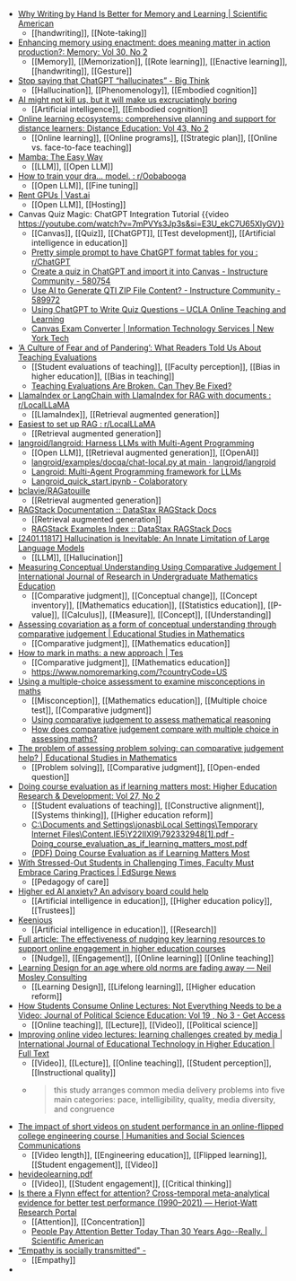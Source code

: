 - [Why Writing by Hand Is Better for Memory and Learning | Scientific American](https://www.scientificamerican.com/article/why-writing-by-hand-is-better-for-memory-and-learning/)
	- [[handwriting]], [[Note-taking]]
- [Enhancing memory using enactment: does meaning matter in action production?: Memory: Vol 30, No 2](https://www.tandfonline.com/doi/abs/10.1080/09658211.2021.1995877)
	- [[Memory]], [[Memorization]], [[Rote learning]], [[Enactive learning]], [[handwriting]], [[Gesture]]
- [Stop saying that ChatGPT “hallucinates” - Big Think](https://bigthink.com/13-8/stop-saying-chatgpt-hallucinates/)
	- [[Hallucination]], [[Phenomenology]], [[Embodied cognition]]
- [AI might not kill us, but it will make us excruciatingly boring](https://www.nbcnews.com/think/opinion/ai-might-not-kill-us-it-will-make-us-excruciatingly-ncna1049991)
	- [[Artificial intelligence]], [[Embodied cognition]]
- [Online learning ecosystems: comprehensive planning and support for distance learners: Distance Education: Vol 43, No 2](https://www.tandfonline.com/doi/abs/10.1080/01587919.2022.2064820)
	- [[Online learning]], [[Online programs]], [[Strategic plan]], [[Online vs. face-to-face teaching]]
- [Mamba: The Easy Way](https://jackcook.com/2024/02/23/mamba.html)
	- [[LLM]], [[Open LLM]]
- [How to train your dra... model. : r/Oobabooga](https://www.reddit.com/r/Oobabooga/comments/19480dr/how_to_train_your_dra_model/?share_id=FandRNmK84MItOJYIynap&utm_name=androidcss)
	- [[Open LLM]], [[Fine tuning]]
- [Rent GPUs | Vast.ai](https://vast.ai/)
	- [[Open LLM]], [[Hosting]]
- Canvas Quiz Magic: ChatGPT Integration Tutorial {{video https://youtube.com/watch?v=7mPVYs3Jp3s&si=E3U_ekC7U65XlyGV}}
	- [[Canvas]], [[Quiz]], [[ChatGPT]], [[Test development]], [[Artificial intelligence in education]]
	- [Pretty simple prompt to have ChatGPT format tables for you : r/ChatGPT](https://www.reddit.com/r/ChatGPT/comments/108iavw/pretty_simple_prompt_to_have_chatgpt_format/)
	- [Create a quiz in ChatGPT and import it into Canvas - Instructure Community - 580754](https://community.canvaslms.com/t5/Artificial-Intelligence-in/Create-a-quiz-in-ChatGPT-and-import-it-into-Canvas/ba-p/580754)
	- [Use AI to Generate QTI ZIP File Content? - Instructure Community - 589972](https://community.canvaslms.com/t5/Canvas-Developers-Group/Use-AI-to-Generate-QTI-ZIP-File-Content/ba-p/589972)
	- [Using ChatGPT to Write Quiz Questions – UCLA Online Teaching and Learning](https://online.ucla.edu/using-chatgpt-to-write-quiz-questions/)
	- [Canvas Exam Converter | Information Technology Services | New York Tech](https://www.nyit.edu/its/canvas_exam_converter)
- [‘A Culture of Fear and of Pandering’: What Readers Told Us About Teaching Evaluations](https://www.chronicle.com/article/a-culture-of-fear-and-of-pandering-what-readers-told-us-about-teaching-evaluations?trk=feed_main-feed-card_reshare_feed-article-content)
	- [[Student evaluations of teaching]], [[Faculty perception]], [[Bias in higher education]], [[Bias in teaching]]
	- [Teaching Evaluations Are Broken. Can They Be Fixed?](https://www.chronicle.com/article/teaching-evaluations-are-broken-can-they-be-fixed)
- [LlamaIndex or LangChain with LlamaIndex for RAG with documents : r/LocalLLaMA](https://www.reddit.com/r/LocalLLaMA/comments/1ap7hrt/llamaindex_or_langchain_with_llamaindex_for_rag/)
	- [[LlamaIndex]], [[Retrieval augmented generation]]
- [Easiest to set up RAG : r/LocalLLaMA](https://www.reddit.com/r/LocalLLaMA/comments/1aoft5x/easiest_to_set_up_rag/)
	- [[Retrieval augmented generation]]
- [langroid/langroid: Harness LLMs with Multi-Agent Programming](https://github.com/langroid/langroid/tree/main)
	- [[Open LLM]], [[Retrieval augmented generation]], [[OpenAI]]
	- [langroid/examples/docqa/chat-local.py at main · langroid/langroid](https://github.com/langroid/langroid/blob/main/examples/docqa/chat-local.py)
	- [Langroid: Multi-Agent Programming framework for LLMs](https://lancedb.substack.com/p/langoid-multi-agent-programming-framework)
	- [Langroid_quick_start.ipynb - Colaboratory](https://colab.research.google.com/github/langroid/langroid/blob/main/examples/Langroid_quick_start.ipynb)
- [bclavie/RAGatouille](https://github.com/bclavie/RAGatouille)
	- [[Retrieval augmented generation]]
- [RAGStack Documentation :: DataStax RAGStack Docs](https://docs.datastax.com/en/ragstack/docs/index.html)
	- [[Retrieval augmented generation]]
	- [RAGStack Examples Index :: DataStax RAGStack Docs](https://docs.datastax.com/en/ragstack/docs/examples/index.html)
- [[2401.11817] Hallucination is Inevitable: An Innate Limitation of Large Language Models](https://arxiv.org/abs/2401.11817)
	- [[LLM]], [[Hallucination]]
- [Measuring Conceptual Understanding Using Comparative Judgement | International Journal of Research in Undergraduate Mathematics Education](https://link.springer.com/article/10.1007/s40753-016-0024-3)
	- [[Comparative judgment]], [[Conceptual change]], [[Concept inventory]], [[Mathematics education]], [[Statistics education]], [[P-value]], [[Calculus]], [[Measure]], [[Concept]], [[Understanding]]
- [Assessing covariation as a form of conceptual understanding through comparative judgement | Educational Studies in Mathematics](https://link.springer.com/article/10.1007/s10649-022-10178-w)
	- [[Comparative judgment]], [[Mathematics education]]
- [How to mark in maths: a new approach | Tes](https://www.tes.com/magazine/teaching-learning/secondary/why-we-should-mark-maths-problems-english-essays-comparative-judgement)
	- [[Comparative judgment]], [[Mathematics education]]
	- https://www.nomoremarking.com/?countryCode=US
- [Using a multiple-choice assessment to examine misconceptions in maths](https://substack.nomoremarking.com/p/using-a-multiple-choice-assessment)
	- [[Misconception]], [[Mathematics education]], [[Multiple choice test]], [[Comparative judgment]]
	- [Using comparative judgement to assess mathematical reasoning](https://substack.nomoremarking.com/p/using-comparative-judgement-to-assess)
	- [How does comparative judgement compare with multiple choice in assessing maths?](https://substack.nomoremarking.com/p/how-does-comparative-judgement-compare)
- [The problem of assessing problem solving: can comparative judgement help? | Educational Studies in Mathematics](https://link.springer.com/article/10.1007/s10649-015-9607-1)
	- [[Problem solving]], [[Comparative judgment]], [[Open-ended question]]
- [Doing course evaluation as if learning matters most: Higher Education Research & Development: Vol 27, No 2](https://www.tandfonline.com/doi/abs/10.1080/07294360701805234)
	- [[Student evaluations of teaching]], [[Constructive alignment]], [[Systems thinking]], [[Higher education reform]]
	- [C:\Documents and Settings\jonasb\Local Settings\Temporary Internet Files\Content.IE5\Y22IIXI9\792332948[1].pdf - Doing_course_evaluation_as_if_learning_matters_most.pdf](https://www.lth.se/fileadmin/karriarcenter/Rapporter_naringslivscenter/Doing_course_evaluation_as_if_learning_matters_most.pdf)
	- [(PDF) Doing Course Evaluation as if Learning Matters Most](https://www.researchgate.net/publication/233217844_Doing_Course_Evaluation_as_if_Learning_Matters_Most)
- [With Stressed-Out Students in Challenging Times, Faculty Must Embrace Caring Practices | EdSurge News](https://www.edsurge.com/news/2022-07-08-with-stressed-out-students-in-challenging-times-faculty-must-embrace-caring-practices)
	- [[Pedagogy of care]]
- [Higher ed AI anxiety? An advisory board could help](https://www.insidehighered.com/news/tech-innovation/artificial-intelligence/2023/09/28/higher-ed-ai-anxiety-advisory-board-could)
	- [[Artificial intelligence in education]], [[Higher education policy]], [[Trustees]]
- [Keenious](https://keenious.com/)
	- [[Artificial intelligence in education]], [[Research]]
- [Full article: The effectiveness of nudging key learning resources to support online engagement in higher education courses](https://www.tandfonline.com/doi/full/10.1080/01587919.2024.2303491)
	- [[Nudge]], [[Engagement]], [[Online learning]] [[Online teaching]]
- [Learning Design for an age where old norms are fading away — Neil Mosley Consulting](https://www.neilmosley.com/blog/learning-design-for-an-age-where-old-norms-are-fading-away)
	- [[Learning Design]], [[Lifelong learning]], [[Higher education reform]]
- [How Students Consume Online Lectures: Not Everything Needs to be a Video: Journal of Political Science Education: Vol 19 , No 3 - Get Access](https://www.tandfonline.com/doi/full/10.1080/15512169.2023.2165932)
	- [[Online teaching]], [[Lecture]], [[Video]], [[Political science]]
- [Improving online video lectures: learning challenges created by media | International Journal of Educational Technology in Higher Education | Full Text](https://educationaltechnologyjournal.springeropen.com/articles/10.1186/s41239-020-00190-6)
	- [[Video]], [[Lecture]], [[Online teaching]], [[Student perception]], [[Instructional quality]]
	- >this study arranges common media delivery problems into five main categories: pace, intelligibility, quality, media diversity, and congruence
- [The impact of short videos on student performance in an online-flipped college engineering course | Humanities and Social Sciences Communications](https://www.nature.com/articles/s41599-022-01355-6)
	- [[Video length]], [[Engineering education]], [[Flipped learning]], [[Student engagement]], [[Video]]
- [hevideolearning.pdf](https://us.sagepub.com/sites/default/files/hevideolearning.pdf)
	- [[Video]], [[Student engagement]], [[Critical thinking]]
- [Is there a Flynn effect for attention? Cross-temporal meta-analytical evidence for better test performance (1990–2021) — Heriot-Watt Research Portal](https://researchportal.hw.ac.uk/en/publications/is-there-a-flynn-effect-for-attention-cross-temporal-meta-analyti)
	- [[Attention]], [[Concentration]]
	- [People Pay Attention Better Today Than 30 Years Ago--Really. | Scientific American](https://www.scientificamerican.com/article/people-pay-attention-better-today-than-30-years-ago-really/)
- [“Empathy is socially transmitted" -](https://www.uni-wuerzburg.de/en/news-and-events/news/detail/news/empathy-is-socially-transmitted/)
	- [[Empathy]]
-